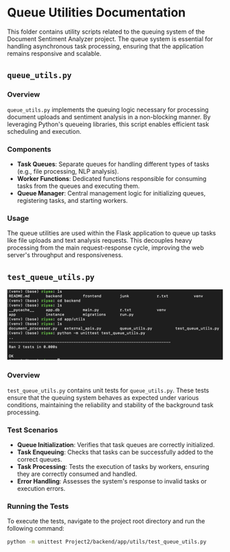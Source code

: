 # Queue Utilities Documentation

This folder contains utility scripts related to the queuing system of the Document Sentiment Analyzer project. The queue system is essential for handling asynchronous task processing, ensuring that the application remains responsive and scalable.

## `queue_utils.py`

### Overview

`queue_utils.py` implements the queuing logic necessary for processing document uploads and sentiment analysis in a non-blocking manner. By leveraging Python's queueing libraries, this script enables efficient task scheduling and execution.

### Components

- **Task Queues**: Separate queues for handling different types of tasks (e.g., file processing, NLP analysis).
- **Worker Functions**: Dedicated functions responsible for consuming tasks from the queues and executing them.
- **Queue Manager**: Central management logic for initializing queues, registering tasks, and starting workers.

### Usage

The queue utilities are used within the Flask application to queue up tasks like file uploads and text analysis requests. This decouples heavy processing from the main request-response cycle, improving the web server's throughput and responsiveness.

## `test_queue_utils.py`
![Unit Tests Passed](tests_passed.png "Unit Tests Passed")

### Overview

`test_queue_utils.py` contains unit tests for `queue_utils.py`. These tests ensure that the queuing system behaves as expected under various conditions, maintaining the reliability and stability of the background task processing.

### Test Scenarios

- **Queue Initialization**: Verifies that task queues are correctly initialized.
- **Task Enqueuing**: Checks that tasks can be successfully added to the correct queues.
- **Task Processing**: Tests the execution of tasks by workers, ensuring they are correctly consumed and handled.
- **Error Handling**: Assesses the system's response to invalid tasks or execution errors.

### Running the Tests

To execute the tests, navigate to the project root directory and run the following command:

```bash
python -m unittest Project2/backend/app/utils/test_queue_utils.py